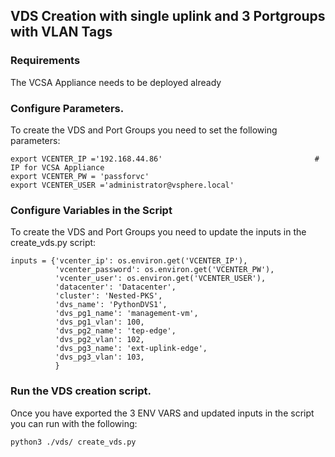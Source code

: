## VDS Creation with single uplink and 3 Portgroups with VLAN Tags

### Requirements

The VCSA Appliance needs to be deployed already

### Configure Parameters.

To create the VDS and Port Groups you need to set the following parameters:

``` 
export VCENTER_IP ='192.168.44.86'                                  # IP for VCSA Appliance
export VCENTER_PW = 'passforvc'
export VCENTER_USER ='administrator@vsphere.local'

```

### Configure Variables in the Script 

To create the VDS and Port Groups you need to update the inputs in the create_vds.py script:

``` 
inputs = {'vcenter_ip': os.environ.get('VCENTER_IP'),
          'vcenter_password': os.environ.get('VCENTER_PW'),
          'vcenter_user': os.environ.get('VCENTER_USER'),
          'datacenter': 'Datacenter',
          'cluster': 'Nested-PKS',
          'dvs_name': 'PythonDVS1',
          'dvs_pg1_name': 'management-vm',
          'dvs_pg1_vlan': 100,
          'dvs_pg2_name': 'tep-edge',
          'dvs_pg2_vlan': 102,
          'dvs_pg3_name': 'ext-uplink-edge',
          'dvs_pg3_vlan': 103,
          }
```

### Run the VDS creation script.
Once you have exported the 3 ENV VARS and updated inputs in the script you can run with the following:

```shell
python3 ./vds/ create_vds.py
```
